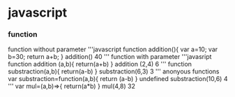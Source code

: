 # javascript
### function
function without parameter
'''javascript
function addition(){
    var a=10;
    var b=30;
    return a+b;
}
addition()
40
'''
function with parameter
'''javasript
function addition (a,b){
    return(a+b)
}
addition (2,4)
6
'''
function substraction(a,b){
    return(a-b)
}
substraction(6,3)
3
'''
anonyous functions
var substraction=function(a,b){
    return (a-b) 
}
undefined
substraction(10,6)
4
'''
var mul=(a,b)=>{
    return(a*b)
}
    mul(4,8)
32

                            
